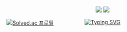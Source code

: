 <!--
**yunsuk990/yunsuk990** is a ✨ _special_ ✨ repository because its `README.md` (this file) appears on your GitHub profile.

Here are some ideas to get you started:

- 🔭 I’m currently working on ...
- 🌱 I’m currently learning ...
- 👯 I’m looking to collaborate on ...
- 🤔 I’m looking for help with ...
- 💬 Ask me about ...
- 📫 How to reach me: ...
- 😄 Pronouns: ...
- ⚡ Fun fact: ...

-->
<div align="center">
  <a href="https://git.io/typing-svg"><img src="https://readme-typing-svg.herokuapp.com?font=Sour+Gummy&size=37&pause=500&color=000000&background=EAEAEAC6&center=true&vCenter=true&width=1000&lines=Hi+I'm+Software+Developer+!;Thanks+for+visiting+GitHub" alt="Typing SVG" /></a>
</div>

<div align="center" style="margin-top: -50px;">
  <img src="https://github-readme-stats.vercel.app/api/top-langs/?username=yunsuk990&layout=compact&bg_color=00000000&theme=transparent"/>
  <img src="https://github-readme-stats.vercel.app/api?username=yunsuk990&show_icons=true&bg_color=00000000&theme=transparent"/>
</div>

[![Solved.ac
프로필](http://mazassumnida.wtf/api/generate_badge?boj=yunsuk990)](https://solved.ac/yunsuk990)
